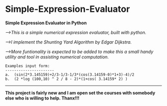 # Simple-Expression-Evaluator
**Simple Expression Evaluator in Python**


*-->This is a simple numerical expression evaluator, built with python.*

*-->I implement the Shunting Yard Algorithm by Edgar Dijkstra.*

*-->More funtionality is expected to be added to make this a small handy utility and tool in assisting numerical computation.*

    Examples input form:
    ----------------------
    a.  (sin(2*3.145159)+2/3-1/3-1/3*(cos(3.14159-0)*1+3)-4)/2 
    b.  (2 *log (100,10) ^ 2 / 8 - 2)*(1+cos( 3.14159* 2) )
____________________________________________________________________________________________________________
__This project is fairly new and I am open set the courses with somebody else who is willing to help. Thanx!!!__
